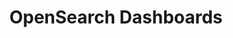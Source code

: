 ---
role: ui
title: OpenSearch Dashboards
artifact_id: opensearch-dashboards
architecture: x64
platform: linux
type: rpm
artifact_url: https://artifacts.opensearch.org/releases/bundle/opensearch-dashboards/2.3.0/opensearch-dashboards-2.3.0-linux-x64.rpm
version: 2.3.0
category: opensearch-dashboards
slug: opensearch-dashboards-2.3.0-linux-x64-rpm
signature: https://artifacts.opensearch.org/releases/bundle/opensearch-dashboards/2.3.0/opensearch-dashboards-2.3.0-linux-x64.rpm.sig
guide: https://opensearch.org/docs/latest/opensearch/install/rpm
---